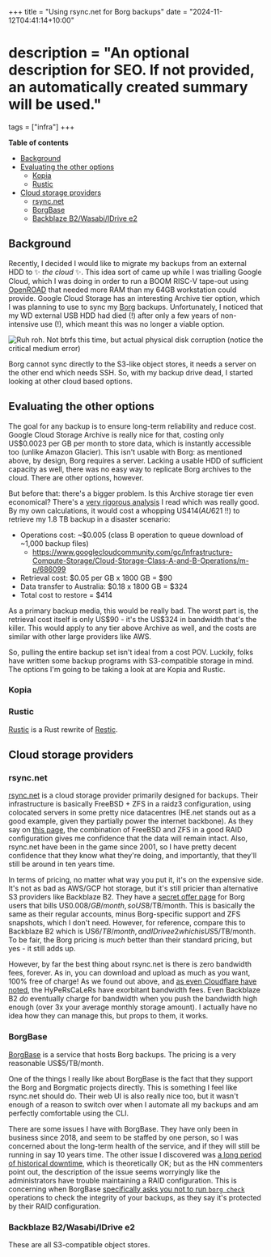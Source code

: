 +++
title = "Using rsync.net for Borg backups"
date = "2024-11-12T04:41:14+10:00"

# description = "An optional description for SEO. If not provided, an automatically created summary will be used."

tags = ["infra"]
+++

**Table of contents**

<!-- mtoc-start -->

* [Background](#background)
* [Evaluating the other options](#evaluating-the-other-options)
  * [Kopia](#kopia)
  * [Rustic](#rustic)
* [Cloud storage providers](#cloud-storage-providers)
  * [rsync.net](#rsyncnet)
  * [BorgBase](#borgbase)
  * [Backblaze B2/Wasabi/IDrive e2](#backblaze-b2wasabiidrive-e2)

<!-- mtoc-end -->

## Background
Recently, I decided I would like to migrate my backups from an external HDD to ✨ *the cloud* ✨. This idea
sort of came up while I was trialling Google Cloud, which I was doing in order to run a BOOM RISC-V tape-out
using [OpenROAD](https://openroad.readthedocs.io/) that needed more RAM than my 64GB workstation could
provide. Google Cloud Storage has an interesting Archive tier option, which I was planning to use to sync my
[Borg](https://borgbackup.readthedocs.io/en/stable/) backups. Unfortunately, I noticed that my WD external USB
HDD had died (!) after only a few years of non-intensive use (!), which meant this was no longer a viable
option.

![Ruh roh. Not btrfs this time, but actual physical disk corruption (notice the critical medium error)](/blog_nextcloud/disk_failure.png)

Borg cannot sync directly to the S3-like object stores, it needs a server on the other end which needs SSH.
So, with my backup drive dead, I started looking at other cloud based options.

## Evaluating the other options
The goal for any backup is to ensure long-term reliability and reduce cost. Google Cloud Storage Archive is
really nice for that, costing only US$0.0023 per GB per month to store data, which is instantly accessible too
(unlike Amazon Glacier). This isn't usable with Borg: as mentioned above, by design, Borg requires a server.
Lacking a usable HDD of sufficient capacity as well, there was no easy way to replicate Borg archives to the
cloud. There are other options, however.

But before that: there's a bigger problem. Is this Archive storage tier even economical? There's a [very
rigorous analysis](https://kmh.prasil.info/posts/rustic-cold-storage-glacier-economics/) I read which was
really good. By my own calculations, it would cost a whopping US$414  (AU$621 !!) to retrieve my 1.8 TB backup
in a disaster scenario:

- Operations cost: ~$0.005 (class B operation to queue download of ~1,000 backup files)
	- https://www.googlecloudcommunity.com/gc/Infrastructure-Compute-Storage/Cloud-Storage-Class-A-and-B-Operations/m-p/686099
- Retrieval cost: \$0.05 per GB x 1800 GB = $90
- Data transfer to Australia: \$0.18 x 1800 GB = $324
- Total cost to restore = $414

As a primary backup media, this would be really bad. The worst part is, the retrieval cost itself is only
US\$90 - it's the US$324 in bandwidth that's the killer. This would apply to any tier above Archive as well,
and the costs are similar with other large providers like AWS.

So, pulling the entire backup set isn't ideal from a cost POV. Luckily, folks have written some backup
programs with S3-compatible storage in mind. The options I'm going to be taking a look at are Kopia and
Rustic.

### Kopia

### Rustic
[Rustic](blah) is a Rust rewrite of [Restic](blah).

## Cloud storage providers
### rsync.net
[rsync.net](https://rsync.net) is a cloud storage provider primarily designed for backups. Their
infrastructure is basically FreeBSD + ZFS in a raidz3 configuration, using colocated servers in some pretty
nice datacentres (HE.net stands out as a good example, given they partially power the internet backbone). As
they say on [this page](https://www.rsync.net/cloudstorage.html), the combination of FreeBSD and ZFS in a good
RAID configuration gives me confidence that the data will remain intact. Also, rsync.net have been in the game
since 2001, so I have pretty decent confidence that they know what they're doing, and importantly, that
they'll still be around in ten years time.

In terms of pricing, no matter what way you put it, it's on the expensive side. It's not as bad as AWS/GCP hot
storage, but it's still pricier than alternative S3 providers like Backblaze B2. They have a [secret offer
page](https://www.rsync.net/products/borg.html) for Borg users that bills US$0.008/GB/month, so US$8/TB/month.
This is basically the same as their regular accounts, minus Borg-specific support and ZFS snapshots, which I
don't need. However, for reference, compare this to Backblaze B2 which is US$6/TB/month, and IDrive e2 which
is US$5/TB/month. To be fair, the Borg pricing is _much_ better than their standard pricing, but yes - it
still adds up.

However, by far the best thing about rsync.net is there is zero bandwidth fees, forever. As in, you can
download and upload as much as you want, 100% free of charge! As we found out above, and [as even Cloudflare
have noted](https://blog.cloudflare.com/aws-egregious-egress/), the HyPeRsCaLeRs have
exorbitant bandwidth fees. Even Backblaze B2 _do_ eventually charge for bandwidth when you push the bandwidth
high enough (over 3x your average monthly storage amount). I actually have no idea how they can manage this,
but props to them, it works.

### BorgBase
[BorgBase](https://www.borgbase.com/) is a service that hosts Borg backups. The pricing is a very reasonable
US$5/TB/month.

One of the things I really like about BorgBase is the fact that they support the Borg and Borgmatic projects
directly. This is something I feel like rsync.net should do. Their web UI is also really nice too, but it
wasn't enough of a reason to switch over when I automate all my backups and am perfectly comfortable using the
CLI.

There are some issues I have with BorgBase. They have only been in business since 2018, and seem to be staffed
by one person, so I was concerned about the long-term health of the service, and if they will still be running
in say 10 years time. The other issue I discovered was [a long period of historical
downtime](https://news.ycombinator.com/item?id=37115540), which is theoretically OK; but as the HN commenters
point out, the description of the issue seems worryingly like the administrators have trouble maintaining a
RAID configuration. This is concerning when BorgBase [specifically asks you not to run `borg
check`](https://docs.borgbase.com/faq/#how-often-should-i-run-borg-check) operations to check the integrity of
your backups, as they say it's protected by their RAID configuration.

### Backblaze B2/Wasabi/IDrive e2
These are all S3-compatible object stores.
